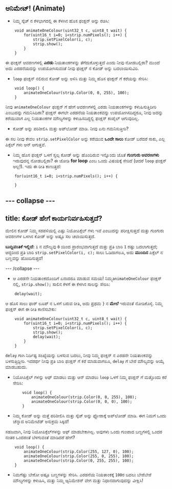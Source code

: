 ## ಆನಿಮೇಟ್! (Animate)

+ ನಿಮ್ಮ ಸ್ಕೆಚ್ ನ ಕೆಳಭಾಗದಲ್ಲಿ ಈ ಕೆಳಗಿನ ಹೊಸ ಫಂಕ್ಷನ್ ಅನ್ನು ರಚಿಸಿ:

``` 
    void animateOneColour(uint32_t c, uint8_t wait) {
        for(uint16_t i=0; i<strip.numPixels(); i++) {
            strip.setPixelColor(i, c);
            strip.show();
        }
    }
```

ಈ ಫಂಕ್ಷನ್ ಆವರಣಗಳಲ್ಲಿ **ಎರಡು** ನಿಯತಾಂಕಗಳನ್ನು ತೆಗೆದುಕೊಳ್ಳುತ್ತದೆ ಎಂದು ನೀವು ನೋಡಬಲ್ಲಿರಾ? ಮುಂದೆ ಅದು ಎರಡನೆಯದನ್ನು ಉಪಯೋಗಿಸುವಂತೆ ನೀವು ಫಂಕ್ಷನ್ ನ ಕೋಡ್ ಅನ್ನು ಬದಲಾಯಿಸುವಿರಿ.

+ `loop` ಫಂಕ್ಷನ್ ನಲಿರುವ ಕೋಡ್ ಅನ್ನು ಅಳಿಸಿ ಮತ್ತು ನಿಮ್ಮ ಹೊಸ ಫಂಕ್ಷನ್ ಗೆ ಕರೆಯನ್ನು ಸೇರಿಸಿ:

```
    void loop() {
        animateOneColour(strip.Color(0, 0, 255), 100);
    }
```

ನೀವು `animateOneColour` ಫಂಕ್ಷನ್ ಗೆ ಹೇಗೆ ಆವರಣಗಳಲ್ಲಿ ಎರಡು ನಿಯತಾಂಕಗಳನ್ನು ಕಳುಹಿಸುತ್ತಿದೀರಿ ಎಂಬುದನ್ನು ಗಮನಿಸಿದಿರಾ? ಫಂಕ್ಷನ್ ಈಗಲೇ ಎರಡನೆಯ ನಿಯತಾಂಕವನ್ನು ಉಪಯೋಗಿಸದಿದ್ದರೂ, ನೀವು ಅದನ್ನು ಕರೆಯುವಾಗ ಎಲ್ಲ ನಿಯತಾಂಕಗಳ ಮೌಲ್ಯಗಳನ್ನು ಕಳುಹಿಸದಿದ್ದಲ್ಲಿ ಫಂಕ್ಷನ್ ಕಂಪೈಲ್ ಆಗುವುದಿಲ್ಲ.

+ ಕೋಡ್ ಅನ್ನು ಪರಿಶೀಲಿಸಿ ಮತ್ತು ಅಪ್‌ಲೋಡ್ ಮಾಡಿ. ನೀವು ಏನು ಗಮನಿಸುತ್ತೀರಿ?

ಈ ಸಲ ನೀವು ಕೇವಲ `strip.setPixelColor` ಅನ್ನು ಕರೆಯುವ **ಒಂದೇ ಸಾಲು** ಕೋಡ್ ಬರೆದರೆ ಸಾಕು, ಎಲ್ಲ ಪಿಕ್ಸೆಲ್ ಗಳು ಆನ್ ಆಗುತ್ತವೆ.

+ ನಿಮ್ಮ ಹೊಸ ಫಂಕ್ಷನ್ ಒಳಗೆ ಸ್ವಲ್ಪ ಕೋಡ್ ಅನ್ನು ಹೊಂದಿರುವ ಇನ್ನೊಂದು ಜೊತೆ **ಗುಂಗುರು ಆವರಣಗಳು** ಇರುವುದನ್ನ ನೋಡಬಲ್ಲಿರಾ? ಈ ಜೋಡಿ **for loop** ಎಂಬ ಒಂದು ವಿಷಯಕ್ಕೆ ಸೇರಿದೆ (ಆದರೆ `loop` ಫಂಕ್ಷನ್ ಅಲ್ಲ!). ಇದು ಈ ರೀತಿ ಕಾಣುತ್ತದೆ:

``` 
    for(uint16_t i=0; i<strip.numPixels(); i++) {

    }
```

--- collapse ---
---
title: ಕೋಡ್ ಹೇಗೆ ಕಾರ್ಯನಿರ್ವಹಿಸುತ್ತದೆ?
---

ಮೇಲಿನ ಕೋಡ್ ನಿಮ್ಮ ಸರಪಳಿಯಲ್ಲಿ ಎಷ್ಟು ನಿಯೋಪಿಕ್ಸೆಲ್ ಗಳು ಇವೆ ಎಂಬುದನ್ನು ಪರೀಕ್ಷಿಸುತ್ತದೆ ಮತ್ತು ಗುಂಗುರು ಆವರಣಗಳ ಒಳಗಿನ ಕೋಡ್ ಅನ್ನು ಅಷ್ಟೂ ಸಲ ಚಲಾಯಿಸುತ್ತದೆ.

**ಬುದ್ದಿವಂತಿಕೆ ಇಲ್ಲಿದೆ:** `i` ನ ಮೌಲ್ಯವು `0` ಯಿಂದ ಪ್ರಾರಂಭವಾಗುತ್ತದೆ ಮತ್ತು ಪ್ರತಿ ಬಾರಿ `1` ರಷ್ಟು ಬದಲಾಗುತ್ತದೆ; ಆದ್ದರಿಂದ ಪ್ರತಿ ಬಾರಿ `strip.setPixelColor(i, c);` ಸಾಲು ಓಡಿದಾಗಲೂ, ಅದು **ಮುಂದಿನ** ಪಿಕ್ಸೆಲ್ ನ ಬಣ್ಣವನ್ನು ಹೊಂದಿಸುತ್ತದೆ!

--- /collapse ---

+ ಆ ಎರಡನೇ ನಿಯತಾಂಕದೊಂದಿಗೆ ಏನಾದರೂ ಮಾಡುವ ಸಮಯ! ನಿಮ್ಮ`animateOneColour` ಫಂಕ್ಷನ್ ನಲ್ಲಿ, `strip.show();` ಸಾಲಿನ ಕೆಳಗೆ ಈ ಕೆಳಗಿನ ಸಾಲನ್ನು ಸೇರಿಸಿ:

```
    delay(wait);
```

ಆ ಹೊಸ ಸಾಲು ಫಾರ್ ಲೂಪ್ ನ ಒಳಗೆ ಬರುವ ರೀತಿ, ಅದು ಪ್ರಥಮ `}` ನ **ಮೇಲೆ** ಇರುವಂತೆ ನೋಡಿಕೊಳ್ಳಿ. ನಿಮ್ಮ ಫಂಕ್ಷನ್ ಈಗ ಈ ರೀತಿ ಕಾಣಿಸಬೇಕು:

``` 
    void animateOneColour(uint32_t c, uint8_t wait) {
        for(uint16_t i=0; i<strip.numPixels(); i++) {
            strip.setPixelColor(i, c);
            strip.show();
            delay(wait);
        }
    }
```

`delay` ಗಾಗಿ ನಿರ್ದಿಷ್ಟ ಸಂಖ್ಯೆಯನ್ನು ಬಳಸುವ ಬದಲು, ನೀವು ನಿಮ್ಮ ಫಂಕ್ಷನ್ ನ ಎರಡನೇ ನಿಯತಾಂಕವನ್ನು ಬಳಸುತ್ತಿದ್ದೀರಿ. ಇದರರ್ಥ ನೀವು ಪ್ರತಿ ಬಾರಿ ಫಂಕ್ಷನ್ ಗೆ ಕರೆ ಮಾಡುವಾಗಲೂ, `delay` ಗೆ ಬೇರೆ ಮೌಲ್ಯವನ್ನು ಆಯ್ಕೆ ಮಾಡಬಹುದು.

+ ನಿಯೋಪಿಕ್ಸೆಲ್ ಗಳನ್ನು ಆಫ್ ಮಾಡಲು ಮತ್ತು ಆನ್ ಮಾಡಲು `loop` ಒಳಗೆ ನಿಮ್ಮ ಫಂಕ್ಷನ್ ಗೆ ಮತ್ತೊಂದು ಕರೆ ಸೇರಿಸಿ:

    ```
        void loop() {
            animateOneColour(strip.Color(0, 0, 255), 100);
            animateOneColour(strip.Color(0, 0, 0), 100);
        }
    ```

+ ನಿಮ್ಮ ಕೋಡ್ ಅನ್ನು ಮತ್ತೆ ಪರಿಶೀಲಿಸಿ ಮತ್ತು ಸ್ಕೆಚ್ ಅನ್ನು ಫ್ಲೋರಾಕ್ಕೆ ಅಪ್‌ಲೋಡ್ ಮಾಡಿ. ಈಗ ನಿಮಗೆ ಒಂದು ಚೆನ್ನಾದ ಅನಿಮೇಟೆಡ್ ಅನುಕ್ರಮ ಸಿಕ್ಕಿದೆ!

ಸಹಜವಾಗಿ, ನೀವು ನಿಯೋಪಿಕ್ಸೆಲ್‌ಗಳನ್ನು ಆಫ್ ಮಾಡಬೇಕಾಗಿಲ್ಲ. ಅವುಗಳು ಒಂದು ಗುಂಪಾದ ಬಣ್ಣಗಳಲ್ಲಿ ಒಂದರ ನಂತರ ಒಂದರಂತೆ ಬೆಳಗುವಂತೆ ಮಾಡಿದರೆ ಹೇಗೆ?

```
    void loop() {
        animateOneColour(strip.Color(255, 127, 0), 100);
        animateOneColour(strip.Color(255, 0, 255), 100);
        animateOneColour(strip.Color(0, 255, 255), 100);
    }
```

+ ನಿಮಗೆಷ್ಟು ಬೇಕೋ ಅಷ್ಟೂ ಬಣ್ಣಗಳನ್ನು ಸೇರಿಸಿ. ಎರಡನೆಯ ನಿಯತಾಂಕಕ್ಕೆ `100`ರ ಬದಲು ಬೇರೆಬೇರೆ ಮೌಲ್ಯಗಳನ್ನು ಕಳುಹಿಸಿ, ಮತ್ತು ನಿಮ್ಮ ಆ್ಯನಿಮೇಶನ್ ವೇಗ ಮತ್ತು ನಿಧಾನವಾಗುವುದನ್ನು ವೀಕ್ಷಿಸಿ!
